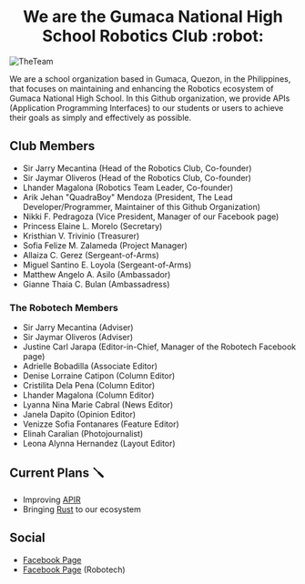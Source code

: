 <h1 align="center">We are the Gumaca National High School Robotics Club :robot:</h1>

![TheTeam](https://github.com/GNHS-Robotics-Club/.github/assets/79918051/1a268c89-4bd4-4d8b-9ecd-2a065634d8c4)

We are a school organization based in Gumaca, Quezon, in the Philippines, that focuses on maintaining and enhancing the Robotics ecosystem of Gumaca National High School. In this Github organization, we provide APIs (Application Programming Interfaces) to our students or users to achieve their goals as simply and effectively as possible.

## Club Members

- Sir Jarry Mecantina (Head of the Robotics Club, Co-founder)
- Sir Jaymar Oliveros (Head of the Robotics Club, Co-founder)
- Lhander Magalona (Robotics Team Leader, Co-founder)
- Arik Jehan "QuadraBoy" Mendoza (President, The Lead Developer/Programmer, Maintainer of this Github Organization)
- Nikki F. Pedragoza (Vice President, Manager of our Facebook page)
- Princess Elaine L. Morelo (Secretary)
- Kristhian V. Trivinio (Treasurer)
- Sofia Felize M. Zalameda (Project Manager)
- Allaiza C. Gerez (Sergeant-of-Arms)
- Miguel Santino E. Loyola (Sergeant-of-Arms)
- Matthew Angelo A. Asilo (Ambassador)
- Gianne Thaia C. Bulan (Ambassadress)

### The Robotech Members
- Sir Jarry Mecantina (Adviser)
- Sir Jaymar Oliveros (Adviser)
- Justine Carl Jarapa (Editor-in-Chief, Manager of the Robotech Facebook page)
- Adrielle Bobadilla (Associate Editor)
- Denise Lorraine Catipon (Column Editor)
- Cristilita Dela Pena (Column Editor)
- Lhander Magalona (Column Editor)
- Lyanna Nina Marie Cabral (News Editor)
- Janela Dapito (Opinion Editor)
- Venizze Sofia Fontanares (Feature Editor)
- Elinah Caralian (Photojournalist)
- Leona Alynna Hernandez (Layout Editor)

## Current Plans 🪛
- Improving [APIR](https://github.com/GNHS-Robotics-Club/APIR)
- Bringing [Rust](https://www.rust-lang.org/) to our ecosystem

## Social
- [Facebook Page](https://www.facebook.com/profile.php?id=100093251496687)
- [Facebook Page](https://www.facebook.com/profile.php?id=100094285818912) (Robotech)
